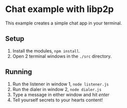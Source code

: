 # Chat example with libp2p

This example creates a simple chat app in your terminal.

## Setup
1. Install the modules, `npm install`.
2. Open 2 terminal windows in the `./src` directory.

## Running
1. Run the listener in window 1, `node listener.js`
2. Run the dialer in window 2, `node dialer.js`
3. Type a message in either window and hit _enter_
4. Tell yourself secrets to your hearts content!
